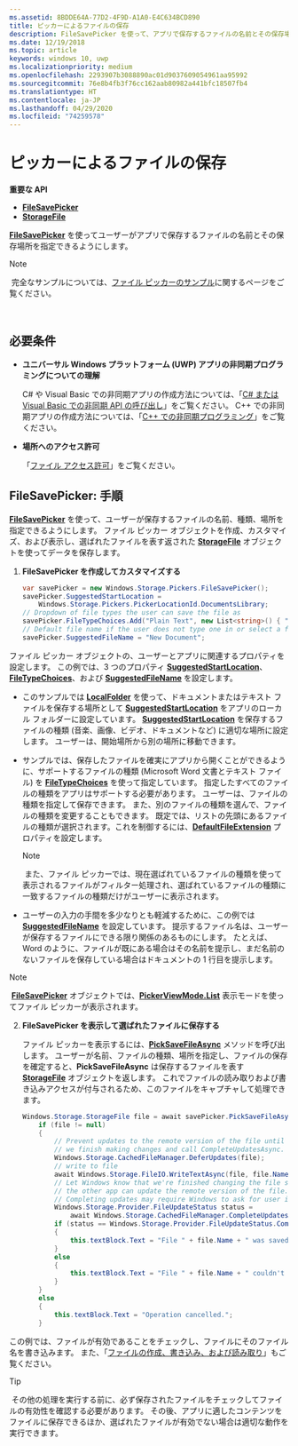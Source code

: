 ```yaml
---
ms.assetid: 8BDDE64A-77D2-4F9D-A1A0-E4C634BCD890
title: ピッカーによるファイルの保存
description: FileSavePicker を使って、アプリで保存するファイルの名前とその保存場所をユーザーが指定できるようにします。
ms.date: 12/19/2018
ms.topic: article
keywords: windows 10, uwp
ms.localizationpriority: medium
ms.openlocfilehash: 2293907b3088890ac01d9037609054961aa95992
ms.sourcegitcommit: 76e8b4fb3f76cc162aab80982a441bfc18507fb4
ms.translationtype: HT
ms.contentlocale: ja-JP
ms.lasthandoff: 04/29/2020
ms.locfileid: "74259578"
---
```

# <a name="save-a-file-with-a-picker"></a>ピッカーによるファイルの保存

**重要な API**

-   [**FileSavePicker**](https://docs.microsoft.com/uwp/api/Windows.Storage.Pickers.FileSavePicker)
-   [**StorageFile**](https://docs.microsoft.com/uwp/api/Windows.Storage.StorageFile)

[  **FileSavePicker**](https://docs.microsoft.com/uwp/api/Windows.Storage.Pickers.FileSavePicker) を使ってユーザーがアプリで保存するファイルの名前とその保存場所を指定できるようにします。

> [!NOTE]
> 完全なサンプルについては、[ファイル ピッカーのサンプル](https://github.com/Microsoft/Windows-universal-samples/tree/master/Samples/FilePicker)に関するページをご覧ください。

 

## <a name="prerequisites"></a>必要条件


-   **ユニバーサル Windows プラットフォーム (UWP) アプリの非同期プログラミングについての理解**

    C# や Visual Basic での非同期アプリの作成方法については、「[C# または Visual Basic での非同期 API の呼び出し](https://docs.microsoft.com/windows/uwp/threading-async/call-asynchronous-apis-in-csharp-or-visual-basic)」をご覧ください。 C++ での非同期アプリの作成方法については、「[C++ での非同期プログラミング](https://docs.microsoft.com/windows/uwp/threading-async/asynchronous-programming-in-cpp-universal-windows-platform-apps)」をご覧ください。

-   **場所へのアクセス許可**

    「[ファイル アクセス許可](file-access-permissions.md)」をご覧ください。

## <a name="filesavepicker-step-by-step"></a>FileSavePicker: 手順

[  **FileSavePicker**](https://docs.microsoft.com/uwp/api/Windows.Storage.Pickers.FileSavePicker) を使って、ユーザーが保存するファイルの名前、種類、場所を指定できるようにします。 ファイル ピッカー オブジェクトを作成、カスタマイズ、および表示し、選ばれたファイルを表す返された [**StorageFile**](https://docs.microsoft.com/uwp/api/Windows.Storage.StorageFile) オブジェクトを使ってデータを保存します。

1.  **FileSavePicker を作成してカスタマイズする**

    ```cs
    var savePicker = new Windows.Storage.Pickers.FileSavePicker();
    savePicker.SuggestedStartLocation =
        Windows.Storage.Pickers.PickerLocationId.DocumentsLibrary;
    // Dropdown of file types the user can save the file as
    savePicker.FileTypeChoices.Add("Plain Text", new List<string>() { ".txt" });
    // Default file name if the user does not type one in or select a file to replace
    savePicker.SuggestedFileName = "New Document";
    ```

ファイル ピッカー オブジェクトの、ユーザーとアプリに関連するプロパティを設定します。 この例では、3 つのプロパティ [**SuggestedStartLocation**](https://docs.microsoft.com/uwp/api/windows.storage.pickers.filesavepicker.suggestedstartlocation)、[**FileTypeChoices**](https://docs.microsoft.com/uwp/api/windows.storage.pickers.filesavepicker.filetypechoices)、および [**SuggestedFileName**](https://docs.microsoft.com/uwp/api/windows.storage.pickers.filesavepicker.suggestedfilename) を設定します。
     
- このサンプルでは [**LocalFolder**](https://docs.microsoft.com/uwp/api/windows.storage.pickers.filesavepicker.suggestedstartlocation) を使って、ドキュメントまたはテキスト ファイルを保存する場所として [**SuggestedStartLocation**](https://docs.microsoft.com/uwp/api/windows.storage.applicationdata.localfolder) をアプリのローカル フォルダーに設定しています。 [  **SuggestedStartLocation**](https://docs.microsoft.com/uwp/api/windows.storage.pickers.fileopenpicker.suggestedstartlocation) を保存するファイルの種類 (音楽、画像、ビデオ、ドキュメントなど) に適切な場所に設定します。 ユーザーは、開始場所から別の場所に移動できます。

- サンプルでは、保存したファイルを確実にアプリから開くことができるように、サポートするファイルの種類 (Microsoft Word 文書とテキスト ファイル) を [**FileTypeChoices**](https://docs.microsoft.com/uwp/api/windows.storage.pickers.filesavepicker.filetypechoices) を使って指定しています。 指定したすべてのファイルの種類をアプリはサポートする必要があります。 ユーザーは、ファイルの種類を指定して保存できます。 また、別のファイルの種類を選んで、ファイルの種類を変更することもできます。 既定では、リストの先頭にあるファイルの種類が選択されます。これを制御するには、[**DefaultFileExtension**](https://docs.microsoft.com/uwp/api/windows.storage.pickers.filesavepicker.defaultfileextension) プロパティを設定します。

    > [!NOTE]
    > また、ファイル ピッカーでは、現在選ばれているファイルの種類を使って表示されるファイルがフィルター処理され、選ばれているファイルの種類に一致するファイルの種類だけがユーザーに表示されます。

- ユーザーの入力の手間を多少なりとも軽減するために、この例では [**SuggestedFileName**](https://docs.microsoft.com/uwp/api/windows.storage.pickers.filesavepicker.suggestedfilename) を設定しています。 提示するファイル名は、ユーザーが保存するファイルにできる限り関係のあるものにします。 たとえば、Word のように、ファイルが既にある場合はその名前を提示し、まだ名前のないファイルを保存している場合はドキュメントの 1 行目を提示します。

> [!NOTE]
> [**FileSavePicker**](https://docs.microsoft.com/uwp/api/Windows.Storage.Pickers.FileSavePicker) オブジェクトでは、[**PickerViewMode.List**](https://docs.microsoft.com/uwp/api/Windows.Storage.Pickers.PickerViewMode) 表示モードを使ってファイル ピッカーが表示されます。

2.  **FileSavePicker を表示して選ばれたファイルに保存する**

    ファイル ピッカーを表示するには、[**PickSaveFileAsync**](https://docs.microsoft.com/uwp/api/windows.storage.pickers.filesavepicker.picksavefileasync) メソッドを呼び出します。 ユーザーが名前、ファイルの種類、場所を指定し、ファイルの保存を確定すると、**PickSaveFileAsync** は保存するファイルを表す [**StorageFile**](https://docs.microsoft.com/uwp/api/Windows.Storage.StorageFile) オブジェクトを返します。 これでファイルの読み取りおよび書き込みアクセスが付与されるため、このファイルをキャプチャして処理できます。

    ```cs
    Windows.Storage.StorageFile file = await savePicker.PickSaveFileAsync();
        if (file != null)
        {
            // Prevent updates to the remote version of the file until
            // we finish making changes and call CompleteUpdatesAsync.
            Windows.Storage.CachedFileManager.DeferUpdates(file);
            // write to file
            await Windows.Storage.FileIO.WriteTextAsync(file, file.Name);
            // Let Windows know that we're finished changing the file so
            // the other app can update the remote version of the file.
            // Completing updates may require Windows to ask for user input.
            Windows.Storage.Provider.FileUpdateStatus status =
                await Windows.Storage.CachedFileManager.CompleteUpdatesAsync(file);
            if (status == Windows.Storage.Provider.FileUpdateStatus.Complete)
            {
                this.textBlock.Text = "File " + file.Name + " was saved.";
            }
            else
            {
                this.textBlock.Text = "File " + file.Name + " couldn't be saved.";
            }
        }
        else
        {
            this.textBlock.Text = "Operation cancelled.";
        }
    ```

この例では、ファイルが有効であることをチェックし、ファイルにそのファイル名を書き込みます。 また、「[ファイルの作成、書き込み、および読み取り](quickstart-reading-and-writing-files.md)」もご覧ください。

> [!TIP]
> その他の処理を実行する前に、必ず保存されたファイルをチェックしてファイルの有効性を確認する必要があります。 その後、アプリに適したコンテンツをファイルに保存できるほか、選ばれたファイルが有効でない場合は適切な動作を実行できます。
